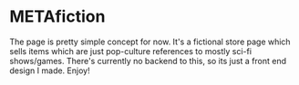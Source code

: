 # METAfiction

The page is pretty simple concept for now. It's a fictional store page which sells items which are just pop-culture references to mostly sci-fi shows/games. There's currently no backend to this, so its just a front end design I made. Enjoy!
